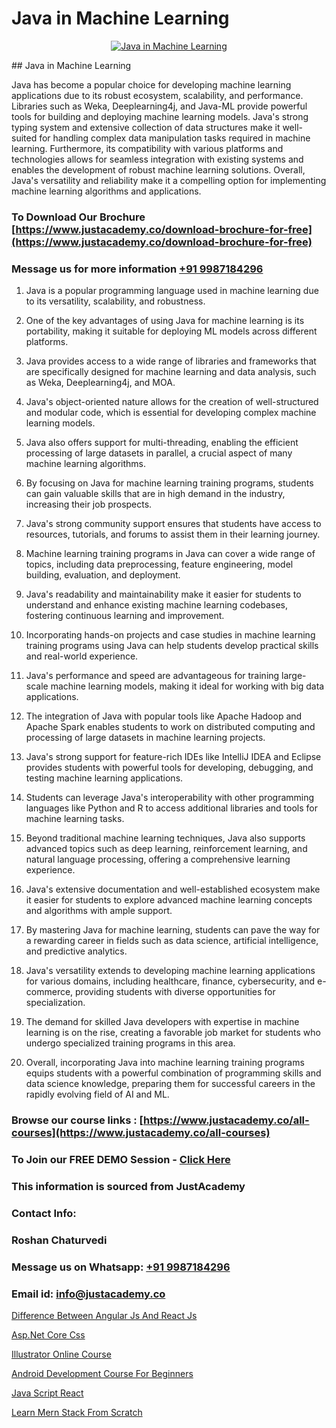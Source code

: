 # Java in Machine Learning

<p align="center">
  <a href="https://justacademy.co/course-detail/machine-learning">
    <img src="https://justacademy.co/storage2/course_image/1709713428_course_image.webp" alt="Java in Machine Learning">
  </a>
</p>
## Java in Machine Learning

Java has become a popular choice for developing machine learning applications due to its robust ecosystem, scalability, and performance. Libraries such as Weka, Deeplearning4j, and Java-ML provide powerful tools for building and deploying machine learning models. Java's strong typing system and extensive collection of data structures make it well-suited for handling complex data manipulation tasks required in machine learning. Furthermore, its compatibility with various platforms and technologies allows for seamless integration with existing systems and enables the development of robust machine learning solutions. Overall, Java's versatility and reliability make it a compelling option for implementing machine learning algorithms and applications.
### To Download Our Brochure [https://www.justacademy.co/download-brochure-for-free](https://www.justacademy.co/download-brochure-for-free)
### Message us for more information [+91 9987184296](https://api.whatsapp.com/send?phone=919987184296)
1) Java is a popular programming language used in machine learning due to its versatility, scalability, and robustness.

2) One of the key advantages of using Java for machine learning is its portability, making it suitable for deploying ML models across different platforms.

3) Java provides access to a wide range of libraries and frameworks that are specifically designed for machine learning and data analysis, such as Weka, Deeplearning4j, and MOA.

4) Java's object-oriented nature allows for the creation of well-structured and modular code, which is essential for developing complex machine learning models.

5) Java also offers support for multi-threading, enabling the efficient processing of large datasets in parallel, a crucial aspect of many machine learning algorithms.

6) By focusing on Java for machine learning training programs, students can gain valuable skills that are in high demand in the industry, increasing their job prospects.

7) Java's strong community support ensures that students have access to resources, tutorials, and forums to assist them in their learning journey.

8) Machine learning training programs in Java can cover a wide range of topics, including data preprocessing, feature engineering, model building, evaluation, and deployment.

9) Java's readability and maintainability make it easier for students to understand and enhance existing machine learning codebases, fostering continuous learning and improvement.

10) Incorporating hands-on projects and case studies in machine learning training programs using Java can help students develop practical skills and real-world experience.

11) Java's performance and speed are advantageous for training large-scale machine learning models, making it ideal for working with big data applications.

12) The integration of Java with popular tools like Apache Hadoop and Apache Spark enables students to work on distributed computing and processing of large datasets in machine learning projects.

13) Java's strong support for feature-rich IDEs like IntelliJ IDEA and Eclipse provides students with powerful tools for developing, debugging, and testing machine learning applications.

14) Students can leverage Java's interoperability with other programming languages like Python and R to access additional libraries and tools for machine learning tasks.

15) Beyond traditional machine learning techniques, Java also supports advanced topics such as deep learning, reinforcement learning, and natural language processing, offering a comprehensive learning experience.

16) Java's extensive documentation and well-established ecosystem make it easier for students to explore advanced machine learning concepts and algorithms with ample support.

17) By mastering Java for machine learning, students can pave the way for a rewarding career in fields such as data science, artificial intelligence, and predictive analytics.

18) Java's versatility extends to developing machine learning applications for various domains, including healthcare, finance, cybersecurity, and e-commerce, providing students with diverse opportunities for specialization.

19) The demand for skilled Java developers with expertise in machine learning is on the rise, creating a favorable job market for students who undergo specialized training programs in this area.

20) Overall, incorporating Java into machine learning training programs equips students with a powerful combination of programming skills and data science knowledge, preparing them for successful careers in the rapidly evolving field of AI and ML.

### Browse our course links : [https://www.justacademy.co/all-courses](https://www.justacademy.co/all-courses) 
### To Join our FREE DEMO Session - [Click Here](https://www.justacademy.co/register-for-course-demo)


### This information is sourced from JustAcademy
### Contact Info:
### Roshan Chaturvedi
### Message us on Whatsapp: [+91 9987184296](https://api.whatsapp.com/send?phone=919987184296)
### Email id: [info@justacademy.co](mailto:info@justacademy.co)
                
[Difference Between Angular Js And React Js](https://www.linkedin.com/pulse/difference-between-angular-js-react-justacademy-coimbatore-ccbjc?trackingId=Vb%2Fm5Fvx3hb57yVsitbH1A%3D%3D&lipi=urn%3Ali%3Apage%3Ad_flagship3_company_admin%3BfmlpQlw4RxKd%2FcK9A3mwCQ%3D%3D)

[Asp.Net Core Css](https://www.linkedin.com/pulse/aspnet-core-css-justacademy-vj4nc?trackingId=UYreLT2olrFj0UppUq2OAw%3D%3D&lipi=urn%3Ali%3Apage%3Ad_flagship3_company_admin%3BslXtfIHrQQueVkqQdxGVFw%3D%3D)

[Illustrator Online Course](https://medium.com/@roneet705/illustrator-online-course-3532407e1c04)

[Android Development Course For Beginners](https://medium.com/@akanshapatil/android-development-course-for-beginners-0ff760ecabd7)

[Java Script React](https://justacademyin.github.io/justacademy/java-script-react)

[Learn Mern Stack From Scratch](https://justacademyin.github.io/justacademy/learn-mern-stack-from-scratch)

